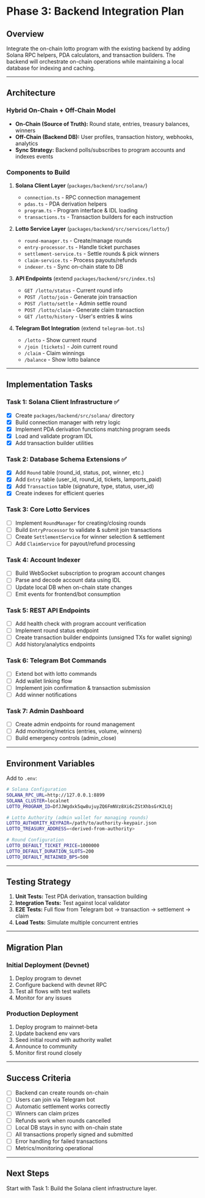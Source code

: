 # Phase 3: Backend Integration Plan

## Overview
Integrate the on-chain lotto program with the existing backend by adding Solana RPC helpers, PDA calculators, and transaction builders. The backend will orchestrate on-chain operations while maintaining a local database for indexing and caching.

---

## Architecture

### Hybrid On-Chain + Off-Chain Model
- **On-Chain (Source of Truth):** Round state, entries, treasury balances, winners
- **Off-Chain (Backend DB):** User profiles, transaction history, webhooks, analytics
- **Sync Strategy:** Backend polls/subscribes to program accounts and indexes events

### Components to Build

1. **Solana Client Layer** (`packages/backend/src/solana/`)
   - `connection.ts` - RPC connection management
   - `pdas.ts` - PDA derivation helpers
   - `program.ts` - Program interface & IDL loading
   - `transactions.ts` - Transaction builders for each instruction

2. **Lotto Service Layer** (`packages/backend/src/services/lotto/`)
   - `round-manager.ts` - Create/manage rounds
   - `entry-processor.ts` - Handle ticket purchases
   - `settlement-service.ts` - Settle rounds & pick winners
   - `claim-service.ts` - Process payouts/refunds
   - `indexer.ts` - Sync on-chain state to DB

3. **API Endpoints** (extend `packages/backend/src/index.ts`)
   - `GET /lotto/status` - Current round info
   - `POST /lotto/join` - Generate join transaction
   - `POST /lotto/settle` - Admin settle round
   - `POST /lotto/claim` - Generate claim transaction
   - `GET /lotto/history` - User's entries & wins

4. **Telegram Bot Integration** (extend `telegram-bot.ts`)
   - `/lotto` - Show current round
   - `/join [tickets]` - Join current round
   - `/claim` - Claim winnings
   - `/balance` - Show lotto balance

---

## Implementation Tasks

### Task 1: Solana Client Infrastructure ✅
- [x] Create `packages/backend/src/solana/` directory
- [x] Build connection manager with retry logic
- [x] Implement PDA derivation functions matching program seeds
- [x] Load and validate program IDL
- [x] Add transaction builder utilities

### Task 2: Database Schema Extensions ✅
- [x] Add `Round` table (round_id, status, pot, winner, etc.)
- [x] Add `Entry` table (user_id, round_id, tickets, lamports_paid)
- [x] Add `Transaction` table (signature, type, status, user_id)
- [x] Create indexes for efficient queries

### Task 3: Core Lotto Services
- [ ] Implement `RoundManager` for creating/closing rounds
- [ ] Build `EntryProcessor` to validate & submit join transactions
- [ ] Create `SettlementService` for winner selection & settlement
- [ ] Add `ClaimService` for payout/refund processing

### Task 4: Account Indexer
- [ ] Build WebSocket subscription to program account changes
- [ ] Parse and decode account data using IDL
- [ ] Update local DB when on-chain state changes
- [ ] Emit events for frontend/bot consumption

### Task 5: REST API Endpoints
- [ ] Add health check with program account verification
- [ ] Implement round status endpoint
- [ ] Create transaction builder endpoints (unsigned TXs for wallet signing)
- [ ] Add history/analytics endpoints

### Task 6: Telegram Bot Commands
- [ ] Extend bot with lotto commands
- [ ] Add wallet linking flow
- [ ] Implement join confirmation & transaction submission
- [ ] Add winner notifications

### Task 7: Admin Dashboard
- [ ] Create admin endpoints for round management
- [ ] Add monitoring/metrics (entries, volume, winners)
- [ ] Build emergency controls (admin_close)

---

## Environment Variables

Add to `.env`:
```bash
# Solana Configuration
SOLANA_RPC_URL=http://127.0.0.1:8899
SOLANA_CLUSTER=localnet
LOTTO_PROGRAM_ID=DfJJWgdxk5qw8ujuyZQ6FmNVz8Xi6cZStXhbsGrK2LQj

# Lotto Authority (admin wallet for managing rounds)
LOTTO_AUTHORITY_KEYPAIR=/path/to/authority-keypair.json
LOTTO_TREASURY_ADDRESS=<derived-from-authority>

# Round Configuration
LOTTO_DEFAULT_TICKET_PRICE=1000000
LOTTO_DEFAULT_DURATION_SLOTS=200
LOTTO_DEFAULT_RETAINED_BPS=500
```

---

## Testing Strategy

1. **Unit Tests:** Test PDA derivation, transaction building
2. **Integration Tests:** Test against local validator
3. **E2E Tests:** Full flow from Telegram bot → transaction → settlement → claim
4. **Load Tests:** Simulate multiple concurrent entries

---

## Migration Plan

### Initial Deployment (Devnet)
1. Deploy program to devnet
2. Configure backend with devnet RPC
3. Test all flows with test wallets
4. Monitor for any issues

### Production Deployment
1. Deploy program to mainnet-beta
2. Update backend env vars
3. Seed initial round with authority wallet
4. Announce to community
5. Monitor first round closely

---

## Success Criteria

- [ ] Backend can create rounds on-chain
- [ ] Users can join via Telegram bot
- [ ] Automatic settlement works correctly
- [ ] Winners can claim prizes
- [ ] Refunds work when rounds cancelled
- [ ] Local DB stays in sync with on-chain state
- [ ] All transactions properly signed and submitted
- [ ] Error handling for failed transactions
- [ ] Metrics/monitoring operational

---

## Next Steps

Start with Task 1: Build the Solana client infrastructure layer.
